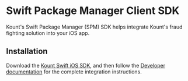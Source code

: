 Swift Package Manager Client SDK
====================

Kount's Swift Package Manager (SPM) SDK helps integrate Kount's fraud fighting solution into your iOS app.

## Installation

Download the [Kount Swift iOS SDK](https://github.com/Kount/kount-ios-swift-package), and then follow the [Developer documentation](https://developer.kount.com/hc/en-us/articles/6212983250580) for the complete integration instructions.
